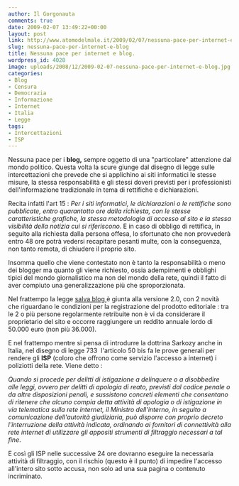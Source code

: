 ```yaml
---
author: Il Gorgonauta
comments: true
date: 2009-02-07 13:49:22+00:00
layout: post
link: http://www.atomodelmale.it/2009/02/07/nessuna-pace-per-internet-e-blog/
slug: nessuna-pace-per-internet-e-blog
title: Nessuna pace per internet e blog.
wordpress_id: 4028
image: uploads/2008/12/2009-02-07-nessuna-pace-per-internet-e-blog.jpg
categories:
- Blog
- Censura
- Democrazia
- Informazione
- Internet
- Italia
- Legge
tags:
- Intercettazioni
- ISP
---
```


Nessuna pace per i **blog,** sempre oggetto di una "particolare" attenzione dal mondo politico. Questa volta la scure giunge dal disegno di legge sulle intercettazioni che prevede che si applichino ai siti informatici le stesse misure, la stessa responsabilità e gli stessi doveri previsti per i professionisti dell'informazione tradizionale in tema di rettifiche e dichiarazioni.

Recita infatti l'art 15 : _Per i siti informatici, le dichiarazioni o le rettifiche sono pubblicate, entro quarantotto ore dalla richiesta, con le stesse caratteristiche grafiche, la stessa metodologia di accesso al sito e la stessa visibilità della notizia cui si riferiscono_. E in caso di obbligo di rettifica, in seguito alla richiesta dalla persona offesa, lo sfortunato che non provvederà entro 48 ore potrà vedersi recapitare pesanti multe, con la conseguenza, non tanto remota, di chiudere il proprio sito.

Insomma quello che viene contestato non è tanto la responsabilità o meno dei blogger ma quanto gli viene richiesto, ossia adempimenti e obblighi tipici del mondo giornalistico ma non del mondo della rete, quindi il fatto di aver compiuto una generalizzazione più che sproporzionata.

Nel frattempo la legge [salva blog ](/2008/12/04/ammazza-o-salva-blog.html)è giunta alla versione 2.0, con 2 novità che riguardano le condizioni per la registrazione del prodotto editoriale : tra  le 2 o più persone regolarmente retribuite non è vi da considerare il proprietario del sito e occorre raggiungere un reddito annuale lordo di 50.000 euro (non più 36.000).

E nel frattempo mentre si pensa di introdurre la dottrina Sarkozy anche in Italia, nel disegno di legge 733  l'articolo 50 bis fa le prove generali per rendere gli **ISP** (coloro che offrono come servizio l'accesso a internet) i poliziotti della rete. Viene detto :

_Quando si procede per delitti di istigazione a delinquere o a disobbedire alle leggi, ovvero per delitti di apologia di reato, previsti dal codice penale o da altre disposizioni penali, e sussistono concreti elementi che consentano di ritenere che alcuno compia detta attività di apologia o di istigazione in via telematica sulla rete internet, il Ministro dell'interno, in seguito a comunicazione dell'autorità giudiziaria, può disporre con proprio decreto l'interruzione della attività indicata, ordinando ai fornitori di connettività alla rete internet di utilizzare gli appositi strumenti di filtraggio necessari a tal fine_.

E così gli ISP nelle successive 24 ore dovranno eseguire la necessaria attività di filtraggio, con il rischio (questo è il punto) di impedire l'accesso all'intero sito sotto accusa, non solo ad una sua pagina o contenuto incriminato.
